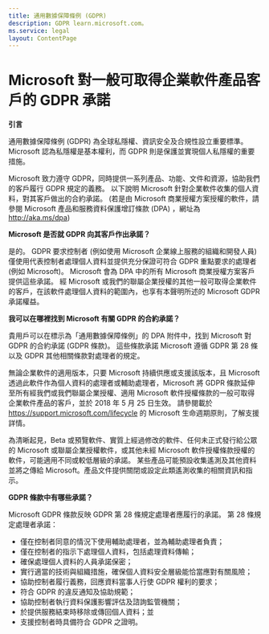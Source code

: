 ```yaml
---
title: 通用數據保障條例 (GDPR)
description: GDPR learn.microsoft.com。
ms.service: legal
layout: ContentPage
---
```


# Microsoft 對一般可取得企業軟件產品客戶的 GDPR 承諾

**引言**

通用數據保障條例 (GDPR) 為全球私隱權、資訊安全及合規性設立重要標準。 Microsoft 認為私隱權是基本權利，而 GDPR 則是保護並實現個人私隱權的重要措施。     

Microsoft 致力遵守 GDPR，同時提供一系列產品、功能、文件和資源，協助我們的客戶履行 GDPR 規定的義務。 以下說明 Microsoft 針對企業軟件收集的個人資料，對其客戶做出的合約承諾。 (若是由 Microsoft 商業授權方案授權的軟件，請參閱 Microsoft 產品和服務資料保護增訂條款 (DPA) ，網址為 http://aka.ms/dpa)

**Microsoft 是否就 GDPR 向其客戶作出承諾？**

是的。 GDPR 要求控制者 (例如使用 Microsoft 企業線上服務的組織和開發人員) 僅使用代表控制者處理個人資料並提供充分保證可符合 GDPR 重點要求的處理者 (例如 Microsoft)。 Microsoft 會為 DPA 中的所有 Microsoft 商業授權方案客戶提供這些承諾。 經 Microsoft 或我們的聯屬企業授權的其他一般可取得企業軟件的客戶，在該軟件處理個人資料的範圍內，也享有本聲明所述的 Microsoft GDPR 承諾權益。

**我可以在哪裡找到 Microsoft 有關 GDPR 的合約承諾？**

貴用戶可以在標示為「通用數據保障條例」的 DPA 附件中，找到 Microsoft 對 GDPR 的合約承諾 (GDPR 條款)。 這些條款承諾 Microsoft 遵循 GDPR 第 28 條以及 GDPR 其他相關條款對處理者的規定。 

無論企業軟件的適用版本，只要 Microsoft 持續供應或支援該版本，且 Microsoft 透過此軟件作為個人資料的處理者或輔助處理者，Microsoft 將 GDPR 條款延伸至所有經我們或我們聯屬企業授權、適用 Microsoft 軟件授權條款的一般可取得企業軟件產品的客戶，並於 2018 年 5 月 25 日生效。 請參閱載於 https://support.microsoft.com/lifecycle 的 Microsoft 生命週期原則，了解支援詳情。

為清晰起見，Beta 或預覽軟件、實質上經過修改的軟件、任何未正式發行給公眾的 Microsoft 或聯屬企業授權軟件，或其他未經 Microsoft 軟件授權條款授權的軟件，可能適用不同或較低層級的承諾。 某些產品可能預設收集遙測及其他資料並將之傳給 Microsoft。產品文件提供關閉或設定此類遙測收集的相關資訊和指示。

**GDPR 條款中有哪些承諾？**

Microsoft GDPR 條款反映 GDPR 第 28 條規定處理者應履行的承諾。  第 28 條規定處理者承諾：

-   僅在控制者同意的情況下使用輔助處理者，並為輔助處理者負責；
-   僅在控制者的指示下處理個人資料，包括處理資料傳輸；
-   確保處理個人資料的人員承諾保密；
-   實行適當的技術與組織措施，確保個人資料安全層級能恰當應對有關風險；
-   協助控制者履行義務，回應資料當事人行使 GDPR 權利的要求；
-   符合 GDPR 的違反通知及協助規範；
-   協助控制者執行資料保護影響評估及諮詢監管機關； 
-   於提供服務結束時移除或傳回個人資料；並
-   支援控制者時具備符合 GDPR 之證明。
